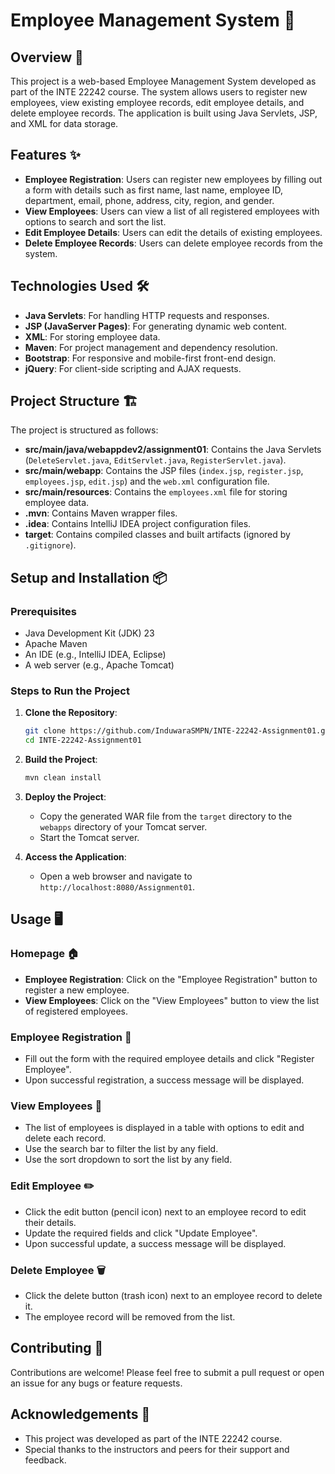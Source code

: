 # Employee Management System 🚀

## Overview 📝

This project is a web-based Employee Management System developed as part of the INTE 22242 course. The system allows users to register new employees, view existing employee records, edit employee details, and delete employee records. The application is built using Java Servlets, JSP, and XML for data storage.

## Features ✨

- **Employee Registration**: Users can register new employees by filling out a form with details such as first name, last name, employee ID, department, email, phone, address, city, region, and gender.
- **View Employees**: Users can view a list of all registered employees with options to search and sort the list.
- **Edit Employee Details**: Users can edit the details of existing employees.
- **Delete Employee Records**: Users can delete employee records from the system.

## Technologies Used 🛠️

- **Java Servlets**: For handling HTTP requests and responses.
- **JSP (JavaServer Pages)**: For generating dynamic web content.
- **XML**: For storing employee data.
- **Maven**: For project management and dependency resolution.
- **Bootstrap**: For responsive and mobile-first front-end design.
- **jQuery**: For client-side scripting and AJAX requests.

## Project Structure 🏗️

The project is structured as follows:

- **src/main/java/webappdev2/assignment01**: Contains the Java Servlets (`DeleteServlet.java`, `EditServlet.java`, `RegisterServlet.java`).
- **src/main/webapp**: Contains the JSP files (`index.jsp`, `register.jsp`, `employees.jsp`, `edit.jsp`) and the `web.xml` configuration file.
- **src/main/resources**: Contains the `employees.xml` file for storing employee data.
- **.mvn**: Contains Maven wrapper files.
- **.idea**: Contains IntelliJ IDEA project configuration files.
- **target**: Contains compiled classes and built artifacts (ignored by `.gitignore`).

## Setup and Installation 📦

### Prerequisites

- Java Development Kit (JDK) 23
- Apache Maven
- An IDE (e.g., IntelliJ IDEA, Eclipse)
- A web server (e.g., Apache Tomcat)

### Steps to Run the Project

1. **Clone the Repository**:
   ```bash
   git clone https://github.com/InduwaraSMPN/INTE-22242-Assignment01.git
   cd INTE-22242-Assignment01
   ```

2. **Build the Project**:
   ```bash
   mvn clean install
   ```

3. **Deploy the Project**:
   - Copy the generated WAR file from the `target` directory to the `webapps` directory of your Tomcat server.
   - Start the Tomcat server.

4. **Access the Application**:
   - Open a web browser and navigate to `http://localhost:8080/Assignment01`.

## Usage 🖥️

### Homepage 🏠

- **Employee Registration**: Click on the "Employee Registration" button to register a new employee.
- **View Employees**: Click on the "View Employees" button to view the list of registered employees.

### Employee Registration 📝

- Fill out the form with the required employee details and click "Register Employee".
- Upon successful registration, a success message will be displayed.

### View Employees 👥

- The list of employees is displayed in a table with options to edit and delete each record.
- Use the search bar to filter the list by any field.
- Use the sort dropdown to sort the list by any field.

### Edit Employee ✏️

- Click the edit button (pencil icon) next to an employee record to edit their details.
- Update the required fields and click "Update Employee".
- Upon successful update, a success message will be displayed.

### Delete Employee 🗑️

- Click the delete button (trash icon) next to an employee record to delete it.
- The employee record will be removed from the list.

## Contributing 🤝

Contributions are welcome! Please feel free to submit a pull request or open an issue for any bugs or feature requests.

## Acknowledgements 🙏

- This project was developed as part of the INTE 22242 course.
- Special thanks to the instructors and peers for their support and feedback.
